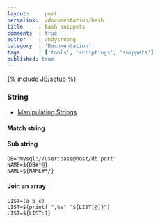 ```yaml
---
layout:     post
permalink:  /documentation/bash
title     : Bash snippets
comments  : true
author    : andytruong
category  : 'Documentation'
tags      : ['tools', 'scriptings', 'snippets']
published: true
---
```


{% include JB/setup %}

### String 

- [Manipulating Strings](http://tldp.org/LDP/abs/html/string-manipulation.html "")

#### Match string

  <script src="https://gist.github.com/3683087.js?file=match-string.bash">
  </script>

#### Sub string

	DB='mysql://user:pass@host/db:port'
    NAME=${DB#*@}
    NAME=${NAME#*/}

#### Join an array

	LIST=(a b c)
	LIST=$(printf ",%s" "${LIST[@]}")
    LIST=${LIST:1}
